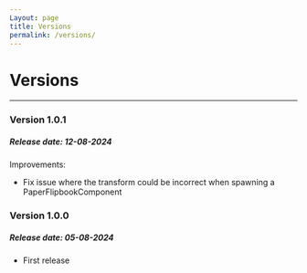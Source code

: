 ```yaml
---
Layout: page
title: Versions
permalink: /versions/
---
```


# Versions

***

### Version 1.0.1

##### Release date: 12-08-2024

Improvements:

* Fix issue where the transform could be incorrect when spawning a PaperFlipbookComponent

### Version 1.0.0

##### Release date: 05-08-2024

* First release
